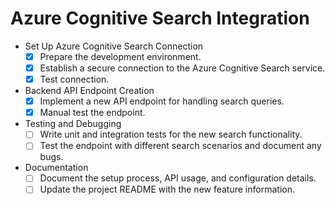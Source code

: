 # Azure Cognitive Search Integration

- Set Up Azure Cognitive Search Connection
  - [X] Prepare the development environment.
  - [X] Establish a secure connection to the Azure Cognitive Search service.
  - [X] Test connection.

- Backend API Endpoint Creation
  - [X] Implement a new API endpoint for handling search queries.
  - [X] Manual test the endpoint.

- Testing and Debugging
  - [ ] Write unit and integration tests for the new search functionality.
  - [ ] Test the endpoint with different search scenarios and document any bugs.

- Documentation
  - [ ] Document the setup process, API usage, and configuration details.
  - [ ] Update the project README with the new feature information.
